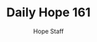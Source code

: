 ---
image: /assets/img/daily-hope-default-artwork.png
title: Daily Hope 161
number: 161
categories:
  - Daily Hope
author: Hope Staff
notes: Daily Hope 161
embed: >-
  <iframe style="border-radius:12px" src="https://open.spotify.com/embed/episode/5B72IfsSRz4zHxN2NvigRd?utm_source=generator" width="100%" height="352" frameBorder="0" allowfullscreen="" allow="autoplay; clipboard-write; encrypted-media; fullscreen; picture-in-picture" loading="lazy"></iframe>
---